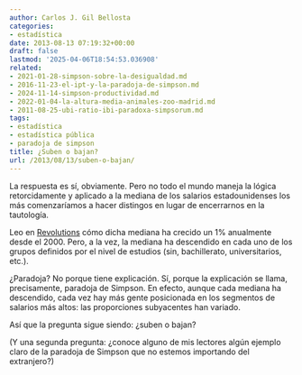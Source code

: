 ```yaml
---
author: Carlos J. Gil Bellosta
categories:
- estadística
date: 2013-08-13 07:19:32+00:00
draft: false
lastmod: '2025-04-06T18:54:53.036908'
related:
- 2021-01-28-simpson-sobre-la-desigualdad.md
- 2016-11-23-el-ipt-y-la-paradoja-de-simpson.md
- 2024-11-14-simpson-productividad.md
- 2022-01-04-la-altura-media-animales-zoo-madrid.md
- 2011-08-25-ubi-ratio-ibi-paradoxa-simpsorum.md
tags:
- estadística
- estadística pública
- paradoja de simpson
title: ¿Suben o bajan?
url: /2013/08/13/suben-o-bajan/
---
```


La respuesta es sí, obviamente. Pero no todo el mundo maneja la lógica retorcidamente y aplicado a la mediana de los salarios estadounidenses los más comenzaríamos a hacer distingos en lugar de encerrarnos en la tautología.

Leo en [Revolutions](http://blog.revolutionanalytics.com/2013/07/a-great-example-of-simpsons-paradox.html) cómo dicha mediana ha crecido un 1% anualmente desde el 2000. Pero, a la vez, la mediana ha descendido en cada uno de los grupos definidos por el nivel de estudios (sin, bachillerato, universitarios, etc.).

¿Paradoja? No porque tiene explicación. Sí, porque la explicación se llama, precisamente, paradoja de Simpson. En efecto, aunque cada mediana ha descendido, cada vez hay más gente posicionada en los segmentos de salarios más altos: las proporciones subyacentes han variado.

Así que la pregunta sigue siendo: ¿suben o bajan?

(Y una segunda pregunta: ¿conoce alguno de mis lectores algún ejemplo claro de la paradoja de Simpson que no estemos importando del extranjero?)